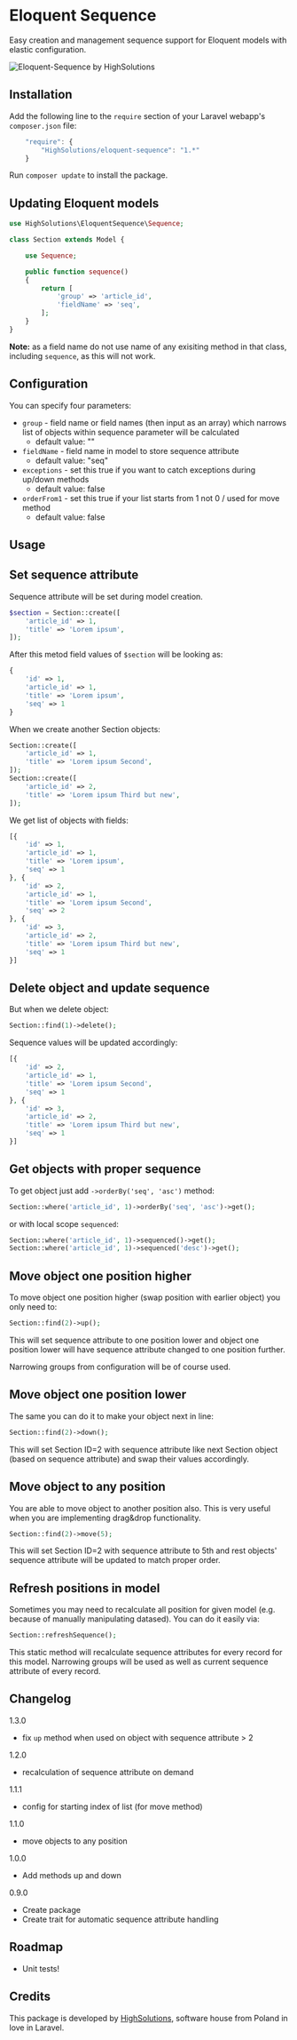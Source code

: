 Eloquent Sequence
================

Easy creation and management sequence support for Eloquent models with elastic configuration.

![Eloquent-Sequence by HighSolutions](https://raw.githubusercontent.com/highsolutions/eloquent-sequence/master/intro.jpg)

Installation
------------

Add the following line to the `require` section of your Laravel webapp's `composer.json` file:

```javascript
    "require": {
        "HighSolutions/eloquent-sequence": "1.*"
    }
```

Run `composer update` to install the package.

Updating Eloquent models
------------------------

```php
use HighSolutions\EloquentSequence\Sequence;

class Section extends Model {

	use Sequence;

	public function sequence()
	{
		return [
			'group' => 'article_id',
			'fieldName' => 'seq',
		];
	}
}
```

**Note:** as a field name do not use name of any exisiting method in that class, including `sequence`, as this will not work.

Configuration
-------------

You can specify four parameters:

 - `group` - field name or field names (then input as an array) which narrows list of objects within sequence parameter will be calculated
	 - default value: ""
 - `fieldName` - field name in model to store sequence attribute
	 - default value: "seq"
- `exceptions` - set this true if you want to catch exceptions during up/down methods
     - default value: false
- `orderFrom1` - set this true if your list starts from 1 not 0 / used for move method
     - default value: false

Usage
-----

Set sequence attribute
----------------------

Sequence attribute will be set during model creation.

```php
$section = Section::create([
    'article_id' => 1,
    'title' => 'Lorem ipsum',
]);
```
After this metod field values of `$section` will be looking as:
```php
{
    'id' => 1,
    'article_id' => 1,
    'title' => 'Lorem ipsum',
    'seq' => 1
}
```
When we create another Section objects:
```php
Section::create([
    'article_id' => 1,
    'title' => 'Lorem ipsum Second',
]);
Section::create([
    'article_id' => 2,
    'title' => 'Lorem ipsum Third but new',
]);
```
We get list of objects with fields:
```php
[{
    'id' => 1,
    'article_id' => 1,
    'title' => 'Lorem ipsum',
    'seq' => 1
}, {
    'id' => 2,
    'article_id' => 1,
    'title' => 'Lorem ipsum Second',
    'seq' => 2
}, {
    'id' => 3,
    'article_id' => 2,
    'title' => 'Lorem ipsum Third but new',
    'seq' => 1
}]
```

Delete object and update sequence
---------------------------------

But when we delete object:
```php
Section::find(1)->delete();
```
Sequence values will be updated accordingly:
```php
[{
    'id' => 2,
    'article_id' => 1,
    'title' => 'Lorem ipsum Second',
    'seq' => 1
}, {
    'id' => 3,
    'article_id' => 2,
    'title' => 'Lorem ipsum Third but new',
    'seq' => 1
}]
```

Get objects with proper sequence
--------------------------------

To get object just add `->orderBy('seq', 'asc')` method:
```php
Section::where('article_id', 1)->orderBy('seq', 'asc')->get();
```
or with local scope `sequenced`:

```php
Section::where('article_id', 1)->sequenced()->get();
Section::where('article_id', 1)->sequenced('desc')->get();
```

Move object one position higher
-------------------------------

To move object one position higher (swap position with earlier object) you only need to:
```php
Section::find(2)->up();
```

This will set sequence attribute to one position lower and object one position lower will have sequence attribute changed to one position further.

Narrowing groups from configuration will be of course used.

Move object one position lower
------------------------------

The same you can do it to make your object next in line:
```php
Section::find(2)->down();
```

This will set Section ID=2 with sequence attribute like next Section object (based on sequence attribute) and swap their values accordingly.

Move object to any position
---------------------------

You are able to move object to another position also. This is very useful when you are implementing drag&drop functionality.
```php
Section::find(2)->move(5);
```

This will set Section ID=2 with sequence attribute to 5th and rest objects' sequence attribute will be updated to match proper order.

Refresh positions in model
---------------------------

Sometimes you may need to recalculate all position for given model (e.g. because of manually manipulating datased). You can do it easily via:
```php
Section::refreshSequence();
```

This static method will recalculate sequence attributes for every record for this model. Narrowing groups will be used as well as current sequence attribute of every record.

Changelog
---------

1.3.0
- fix `up` method when used on object with sequence attribute > 2

1.2.0
- recalculation of sequence attribute on demand

1.1.1
- config for starting index of list (for move method)

1.1.0
- move objects to any position

1.0.0
- Add methods up and down

0.9.0
- Create package
- Create trait for automatic sequence attribute handling

Roadmap
-------

* Unit tests!

Credits
-------

This package is developed by [HighSolutions](https://highsolutions.org), software house from Poland in love in Laravel.
